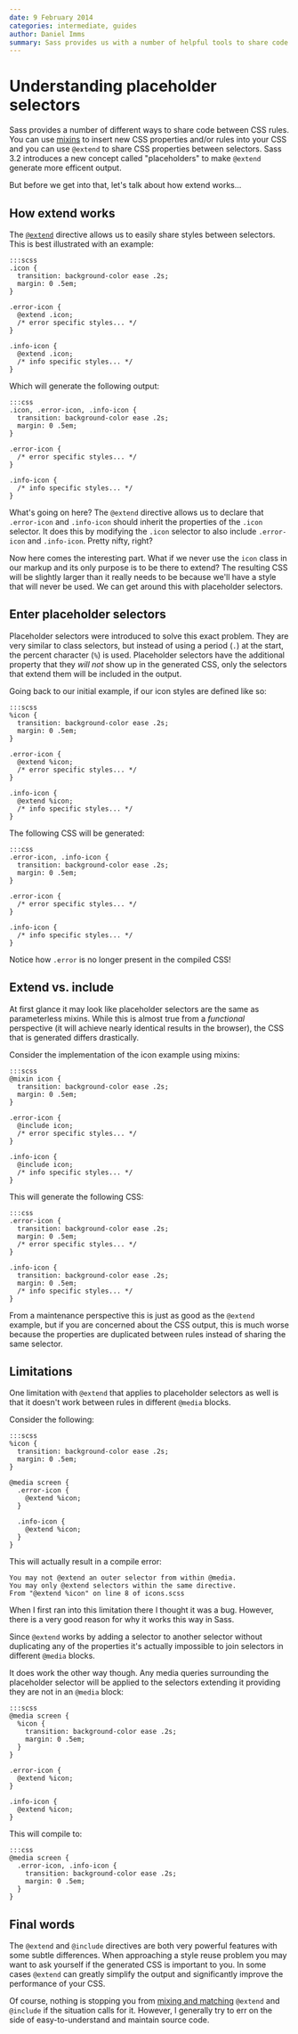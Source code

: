 ```yaml
---
date: 9 February 2014
categories: intermediate, guides
author: Daniel Imms
summary: Sass provides us with a number of helpful tools to share code between CSS rules. In this article, I'll talk about a relatively new feature in Sass called placeholder selectors. We'll look at how to use this feature correctly, cover some problems that may occur, and examine how it differs from other approaches.
---
```


# Understanding placeholder selectors

Sass provides a number of different ways to share code between CSS rules. You can use [mixins](/intermediate/leveraging-sass-mixins-for-cleaner-code) to insert new CSS properties and/or rules into your CSS and you can use `@extend` to share CSS properties between selectors. Sass 3.2 introduces a new concept called "placeholders" to make `@extend` generate more efficent output.

But before we get into that, let's talk about how extend works...


## How extend works

The [`@extend`](http://sass-lang.com/docs/yardoc/file.SASS_REFERENCE.html#extend) directive allows us to easily share styles between selectors. This is best illustrated with an example:

    :::scss
    .icon {
      transition: background-color ease .2s;
      margin: 0 .5em;
    }

    .error-icon {
      @extend .icon;
      /* error specific styles... */
    }

    .info-icon {
      @extend .icon;
      /* info specific styles... */
    }

Which will generate the following output:

    :::css
    .icon, .error-icon, .info-icon {
      transition: background-color ease .2s;
      margin: 0 .5em;
    }

    .error-icon {
      /* error specific styles... */
    }

    .info-icon {
      /* info specific styles... */
    }

What's going on here? The `@extend` directive allows us to declare that `.error-icon` and `.info-icon` should inherit the properties of the `.icon` selector. It does this by modifying the `.icon` selector to also include `.error-icon` and `.info-icon`. Pretty nifty, right?

Now here comes the interesting part. What if we never use the `icon` class in our markup and its only purpose is to be there to extend? The resulting CSS will be slightly larger than it really needs to be because we'll have a style that will never be used. We can get around this with placeholder selectors.


## Enter placeholder selectors

Placeholder selectors were introduced to solve this exact problem. They are very similar to class selectors, but instead of using a period (`.`) at the start, the percent character (`%`) is used. Placeholder selectors have the additional property that they *will not* show up in the generated CSS, only the selectors that extend them will be included in the output.

Going back to our initial example, if our icon styles are defined like so:

    :::scss
    %icon {
      transition: background-color ease .2s;
      margin: 0 .5em;
    }

    .error-icon {
      @extend %icon;
      /* error specific styles... */
    }

    .info-icon {
      @extend %icon;
      /* info specific styles... */
    }

The following CSS will be generated:

    :::css
    .error-icon, .info-icon {
      transition: background-color ease .2s;
      margin: 0 .5em;
    }

    .error-icon {
      /* error specific styles... */
    }

    .info-icon {
      /* info specific styles... */
    }


Notice how `.error` is no longer present in the compiled CSS!


## Extend vs. include

At first glance it may look like placeholder selectors are the same as parameterless mixins. While this is almost true from a *functional* perspective (it will achieve nearly identical results in the browser), the CSS that is generated differs drastically.

Consider the implementation of the icon example using mixins:

    :::scss
    @mixin icon {
      transition: background-color ease .2s;
      margin: 0 .5em;
    }

    .error-icon {
      @include icon;
      /* error specific styles... */
    }

    .info-icon {
      @include icon;
      /* info specific styles... */
    }

This will generate the following CSS:

    :::css
    .error-icon {
      transition: background-color ease .2s;
      margin: 0 .5em;
      /* error specific styles... */
    }

    .info-icon {
      transition: background-color ease .2s;
      margin: 0 .5em;
      /* info specific styles... */
    }

From a maintenance perspective this is just as good as the `@extend` example, but if you are concerned about the CSS output, this is much worse because the properties are duplicated between rules instead of sharing the same selector.


## Limitations

One limitation with `@extend` that applies to placeholder selectors as well is that it doesn't work between rules in different `@media` blocks.

Consider the following:

    :::scss
    %icon {
      transition: background-color ease .2s;
      margin: 0 .5em;
    }

    @media screen {
      .error-icon {
        @extend %icon;
      }
      
      .info-icon {
        @extend %icon;
      }
    }

This will actually result in a compile error:

    You may not @extend an outer selector from within @media.
    You may only @extend selectors within the same directive.
    From "@extend %icon" on line 8 of icons.scss

When I first ran into this limitation there I thought it was a bug. However, there is a very good reason for why it works this way in Sass.

Since `@extend` works by adding a selector to another selector without duplicating any of the properties it's actually impossible to join selectors in different `@media` blocks.

It does work the other way though. Any media queries surrounding the placeholder selector will be applied to the selectors extending it providing they are not in an `@media` block:

    :::scss
    @media screen {
      %icon {
        transition: background-color ease .2s;
        margin: 0 .5em;
      }
    }

    .error-icon {
      @extend %icon;
    }

    .info-icon {
      @extend %icon;
    }

This will compile to:

    :::css
    @media screen {
      .error-icon, .info-icon {
        transition: background-color ease .2s;
        margin: 0 .5em;
      }
    }


## Final words

The `@extend` and `@include` directives are both very powerful features with some subtle differences. When approaching a style reuse problem you may want to ask yourself if the generated CSS is important to you. In some cases `@extend` can greatly simplify the output and significantly improve the performance of your CSS.

Of course, nothing is stopping you from [mixing and matching](http://sassmeister.com/gist/8893261) `@extend` and `@include` if the situation calls for it. However, I generally try to err on the side of easy-to-understand and maintain source code.

